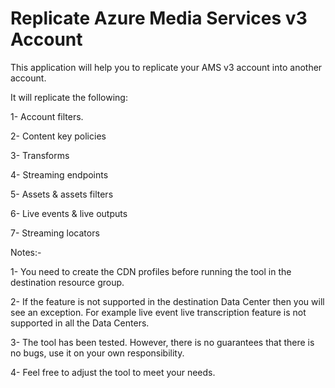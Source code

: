 # Replicate Azure Media Services v3 Account

This application will help you to replicate your AMS v3 account into another account.

It will replicate the following:

1- Account filters.

2- Content key policies

3- Transforms

4- Streaming endpoints

5- Assets & assets filters

6- Live events & live outputs

7- Streaming locators


Notes:-

1- You need to create the CDN profiles before running the tool in the destination resource group.

2- If the feature is not supported in the destination Data Center then you will see an exception. For example live event live transcription feature is not supported in all the Data Centers.

3- The tool has been tested. However, there is no guarantees that there is no bugs, use it on your own responsibility.

4- Feel free to adjust the tool to meet your needs.
